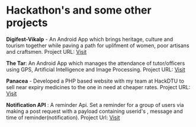 # Hackathon's and some other projects

<b>Digifest-Vikalp</b> - An Android App which brings heritage, culture and tourism together while paving a path for uplifment of women, poor artisans and craftsmen.
Project URL: <a href="https://github.com/anuragsidana/DIGIFEST-VIKALP" >Visit</a>


<b>The Tar</b>: An Android App which manages the attendance of tutor/officers using GPS, Artificial Intelligence and Image Processing.
Project URL: <a href="https://goo.gl/ruC86w"> Visit </a>


<b>Panacea</b> - Developed a PHP based website with my team at HackDTU to sell near expiry medicines to the one in need at cheaper rates.
Project URL: <a href="https://github.com/anuragsidana/Panacea-Final">Visit<a/>

<b>Notification API</b> : A reminder Api. Set a reminder for a group of users via making a post request with a payload containing userid's , message and time of reminder(notification). 
Project Url: <a href="https://github.com/anuragsidana/NotificationApi">Visit</a>


